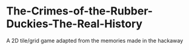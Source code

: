 # The-Crimes-of-the-Rubber-Duckies-The-Real-History
A 2D tile/grid game adapted from the memories made in the hackaway
